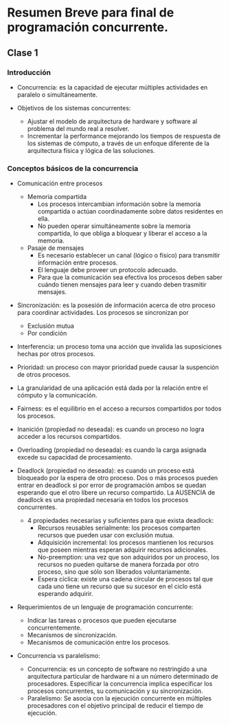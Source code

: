 # Resumen Breve para final de programación concurrente.

## Clase 1

### Introducción

- Concurrencia: es la capacidad de ejecutar múltiples actividades en paralelo o simultáneamente.

- Objetivos de los sistemas concurrentes:
    - Ajustar el modelo de arquitectura de hardware y software al problema del mundo real a resolver.
    - Incrementar la performance mejorando los tiempos de respuesta de los sistemas de cómputo, a través de un enfoque diferente de la arquitectura física y lógica de las soluciones.

### Conceptos básicos de la concurrencia

- Comunicación entre procesos
    - Memoria compartida
        - Los procesos intercambian información sobre la memoria compartida o actúan coordinadamente sobre datos residentes en ella.
        - No pueden operar simultáneamente sobre la memoria compartida, lo que obliga a bloquear y liberar el acceso a la memoria.
    - Pasaje de mensajes
        - Es necesario establecer un canal (lógico o físico) para transmitir información entre procesos.
        - El lenguaje debe proveer un protocolo adecuado.
        - Para que la comunicación sea efectiva los procesos deben saber cuándo tienen mensajes para leer y cuando deben trasmitir mensajes.

- Sincronización: es la posesión de información acerca de otro proceso para coordinar actividades. Los procesos se sincronizan por
    - Exclusión mutua
    - Por condición

- Interferencia: un proceso toma una acción que invalida las suposiciones hechas por otros procesos.

- Prioridad: un proceso con mayor prioridad puede causar la suspención de otros procesos.

- La granularidad de una aplicación está dada por la relación entre el cómputo y la comunicación.

- Fairness: es el equilibrio en el acceso a recursos compartidos por todos los procesos.

- Inanición (propiedad no deseada): es cuando un proceso no logra acceder a los recursos compartidos.

- Overloading (propiedad no deseada): es cuando la carga asignada excede su capacidad de procesamiento.

- Deadlock (propiedad no deseada): es cuando un proceso está bloqueado por la espera de otro proceso. Dos o más procesos pueden entrar en deadlock si por error de programación ambos se quedan esperando que el otro libere un recurso compartido. La AUSENCIA de deadlock es una propiedad necesaria en todos los procesos concurrentes.

    - 4 propiedades necesarias y suficientes para que exista deadlock:
        - Recursos reusables serialmente: los procesos comparten recursos que pueden usar con exclusión mutua.
        - Adquisición incremental: los procesos mantienen los recursos que poseen mientras esperan adquirir recursos adicionales.
        - No-preemption: una vez que son adquiridos por un proceso, los recursos no pueden quitarse de manera forzada por otro proceso, sino que sólo son liberados voluntariamente.
        - Espera cíclica: existe una cadena circular de procesos tal que cada uno tiene un recurso que su sucesor en el ciclo está esperando adquirir.

- Requerimientos de un lenguaje de programación concurrente:
    - Indicar las tareas o procesos que pueden ejecutarse concurrentemente.
    - Mecanismos de sincronización.
    - Mecanismos de comunicación entre los procesos.

- Concurrencia vs paralelismo:
    - Concurrencia: es un concepto de software no restringido a una arquitectura particular de hardware ni a un número determinado de procesadores. Especificar la concurrencia implica especificar los procesos concurrentes, su comunicación y su sincronización.
    - Paralelismo: Se asocia con la ejecución concurrente en múltiples procesadores con el objetivo principal de reducir el tiempo de ejecución.
